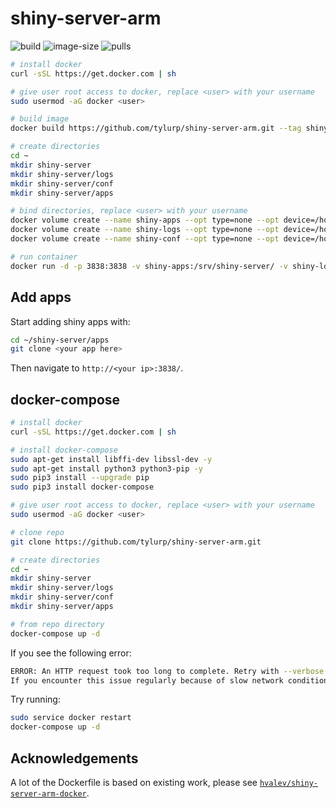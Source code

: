 # shiny-server-arm

![build](https://github.com/tyluRp/shiny-server-arm/workflows/build/badge.svg)
![image-size](https://img.shields.io/docker/image-size/tylurp/shiny-server-arm)
![pulls](https://img.shields.io/docker/pulls/tylurp/shiny-server-arm)

```bash
# install docker
curl -sSL https://get.docker.com | sh

# give user root access to docker, replace <user> with your username
sudo usermod -aG docker <user>

# build image
docker build https://github.com/tylurp/shiny-server-arm.git --tag shiny-server-arm

# create directories
cd ~
mkdir shiny-server
mkdir shiny-server/logs
mkdir shiny-server/conf
mkdir shiny-server/apps

# bind directories, replace <user> with your username
docker volume create --name shiny-apps --opt type=none --opt device=/home/<user>/shiny-server/apps/ --opt o=bind
docker volume create --name shiny-logs --opt type=none --opt device=/home/<user>/shiny-server/logs/ --opt o=bind
docker volume create --name shiny-conf --opt type=none --opt device=/home/<user>/shiny-server/conf/ --opt o=bind

# run container
docker run -d -p 3838:3838 -v shiny-apps:/srv/shiny-server/ -v shiny-logs:/var/log/shiny-server/ -v shiny-conf:/etc/shiny-server/ --name shiny-server-arm tylurp/shiny-server-arm
```

## Add apps

Start adding shiny apps with:

```bash
cd ~/shiny-server/apps
git clone <your app here>
```

Then navigate to `http://<your ip>:3838/`.

## docker-compose

```bash
# install docker
curl -sSL https://get.docker.com | sh

# install docker-compose
sudo apt-get install libffi-dev libssl-dev -y
sudo apt-get install python3 python3-pip -y
sudo pip3 install --upgrade pip
sudo pip3 install docker-compose

# give user root access to docker, replace <user> with your username
sudo usermod -aG docker <user>

# clone repo
git clone https://github.com/tylurp/shiny-server-arm.git

# create directories
cd ~
mkdir shiny-server
mkdir shiny-server/logs
mkdir shiny-server/conf
mkdir shiny-server/apps

# from repo directory
docker-compose up -d
```

If you see the following error:

```bash
ERROR: An HTTP request took too long to complete. Retry with --verbose to obtain debug information.
If you encounter this issue regularly because of slow network conditions, consider setting COMPOSE_HTTP_TIMEOUT to a higher value (current value: 60).
```

Try running:

```bash
sudo service docker restart
docker-compose up -d
```

## Acknowledgements

A lot of the Dockerfile is based on existing work, please see [`hvalev/shiny-server-arm-docker`](https://github.com/hvalev/shiny-server-arm-docker).